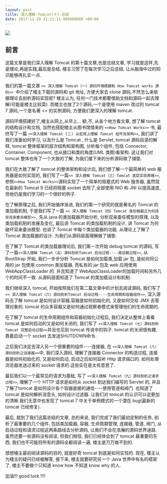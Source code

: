 ```yaml
---
layout: post
title: 深入理解-Tomcat(十)-总结
date: 2017-11-29 11:11:11.000000000 +09:00
---
```

![](http://upload-images.jianshu.io/upload_images/4236553-c48bf4c6abcafd48.png?imageMogr2/auto-orient/strip%7CimageView2/2/w/1240)


## 前言

这篇文章是我们深入理解 Tomcat 的第十篇文章,也是总结文章, 学习就是这样,先是理论,再是实践,最后是总结, 楼主习惯了在每次学习之后总结, 让从脑海中过的知识能够再扎实一点.

我们的第一篇文章 `<< 深入理解 Tomcat（一）源码环境搭建和 How Tomcat works 源码>> `中介绍了楼主下载的源码和 git 地址, 方便大家去 clone 源码,不然怎么来依据理论去剖析源码实现呢? 楼主认为, 任何一门技术都要借助文档和源码一起去理解(可能是楼主比较菜).  而楼主也放了2个源码,一个是使用 maven 改过的 tomcat 7 源码,一个是名著 <<How Tomcat Works>> 的实例源码, 方便我们更深入的理解 tomcat.

源码环境搭建好了,楼主从网上,从早上... 额,不, 从各个地方看文章, 想了解 tomcat 的结构设计和文档, 当然也搭配楼主从图书馆借来的 `<<How Tomcat Works>>` 书, 最终写了一篇 `<<深入理解 Tomcat (二) 从宏观上理解 Tomcat 组件及架构>>`, 我们讲了我们准备如何学习, 以及什么是 Tomcat ,  什么是 Servlet, tomcat 源码目录的解释, tomcat 整体框架的层次结构和架构图, 分析每个组件, 包括 Connector, Container,  Component, 也从接口和类的角度(UML 类图)看架构. 这让我们对 tomcat 整体也有了一个大致的了解, 为我们接下来的分析源码做了铺垫.

我们在大致了解了 tomcat 的整体架构和设计后, 我们想了解一个最简单的 web 服务器是如何实现的, 我们写了一篇`<< 深入理解 Tomcat（三）Tomcat 底层实现原理>>`, 参照` <<How Tomcat Works>> `源码实现了一个简单的阻塞式的 Web 服务器, 虽然现在最新的 Tomcat 9 已经将阻塞 socket 去除了,全部使用 NIO 和 JNI 以提高速度, 但他仍是我们学习的一个很好的例子.

在了解原理之后, 我们开始循序渐进, 我们的第一个研究的就是著名的 Tomcat 的类加载机制, 于是我们写了一篇 `<< 深入理解 Tomcat（四）Tomcat 类加载器之为何违背双亲委派模型>>,` 先从 java 的类加载器开始分析, 分析双亲委任模型的原理, 以及类加载机制的发展及变化,  最后讲 Tomcat 的类加载机制的设计, 讲 Tomcat 为何破坏双亲委派模型. 也讲了 Tomcat 中每个类加载器的功能. 从理论上了解了 Tomcat 类加载器的设计. 为我们从源码层面理解做了铺垫.

在了解了 Tomcat 的类加载器理论后, 我们第一次开始 debug tomcat 的源码, 写了一篇`<<深入理解 Tomcat（五）源码剖析Tomcat 启动过程----类加载过程>>`, 从 BootStrap 开始, 我们一步步分析 Tomcat 是如何加载类,加载 jar 包, 是如何将公用的 jar 包使用 common 类加载器, 而私有的 jar 包及 web 应用使用
 WebAppClassLoader 的. 并且知道了 WebAppClassLoader的加载时间和另外几个的时间不一致. 从源码层面知道了 Tomcat 的类加载设计和机制.

我们继续深入 tomcat, 开始按照我们在第二篇文章中的计划去阅读源码, 我们写了 `<< 深入理解 Tomcat（六）源码剖析Tomcat 启动过程----生命周期和容器组件>>`,  深入源码去了解 tomcat 是如何设计容器,容器是如何初始化的, 又是如何交给 JMX 去管理对象的. tomcat 的众多容器又是如何通过观察者模式来管理他们的生命周期的. 

在了解了 tomcat 的生命周期组件和容器初始化过程后, 我们决定从整体上看看 tomcat 是如何启动的又是如何关闭的, 我们写了 `<<深入理解 Tomcat（七）源码剖析 Tomcat 完整启动过程>>`并且也见到 tomcat 传说中的钩子. tomcat 的关闭很有趣, 靠着启动一个 socket 去发送SHUTDOWN命令.

之后我们决定去深入另一个很重要的组件----连接器, 在 `<<深入理解 Tomcat（八）源码剖析之连接器>>`中, 我们深入源码,  理解了连接器 Connector 的构造过程, 连接器是如何初始化的, 又是如何启动, 启动之后如何监听 Http 请求端口的. 如何处理浏览器发送过来的 socket 请求的.这些实在是太有意思了.

最后我们以一个最常见的请求为基础, 写了 `<<深入理解 Tomcat（九）源码剖析之请求过程>>`, 理解了一个 HTTP 请求是如何从 socket 到达我们编写的 Servlet 的, 并且了解了tomcat 是如何设计各个容器直接的通信----使用管道和阀门. 也知道了 tomcat 是如何解析消息头, 如何设计过滤器. 让我们对 tomcat 的认识可以说更加的清晰.我们无意中也发现了 tomcat 7 中关于单例模式的一个潜在 bug(最新的 tomcat 已经修复).

最后, 就到了我们这篇总结的文章, 总的来说, 我们完成了我们最初定制的任务, 剖析了最重要的几个组件, 包括类加载器, 容器, 生命周期管理, 连接器, 管道, 阀门, 从启动过程和请求过程这两条路线去分析源码, 让我们不会在浩瀚的源码世界迷路. 虽然还要一些源码没有阅读, 但我们相信, 我们已经体会到了 tomcat 最重要的东西, 我们也不可能将所有的源码全都阅读一遍, 楼主是万万做不到的.

想想楼主最初阅读源码的目的, 就是好奇 tomcat 到底是如何实现的. 现在, 楼主认为楼主的疑问已经被解答, 接下来, 楼主就要研究另一个 Java 世界中有名的框架了, 楼主不要做个只知道 know how 不知道 know why 的人. 

加油!!! good luck !!!!



    








